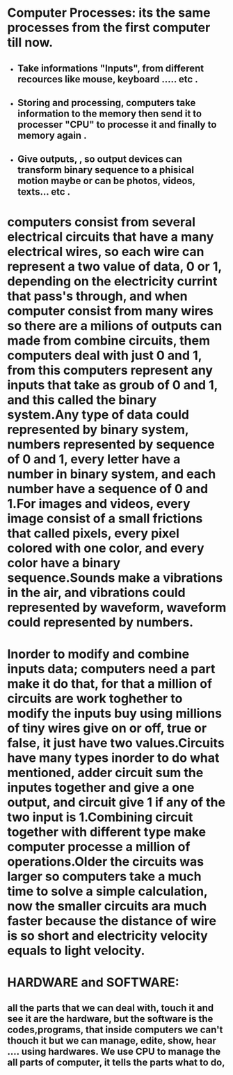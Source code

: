 # Computer Processes: its the same processes from the first computer till now.
+ ## Take informations "Inputs", from different recources like mouse, keyboard ..... etc . 
+ ## Storing and processing, computers take information to the memory then send it to processer "CPU" to processe it and finally to memory again .
+ ## Give outputs, , so output devices can transform binary sequence to a phisical motion maybe or can be photos, videos, texts... etc .
# computers consist from several electrical circuits that have a many electrical wires, so each wire can represent a two value of data, 0 or 1, depending on the electricity currint that pass's  through, and when computer consist from many wires so there are a milions of outputs can made from combine circuits, them computers deal with just 0 and 1, from this computers represent any inputs that take as groub of 0 and 1, and this called the binary system.Any type of data could represented by binary system, numbers represented by sequence of 0 and 1, every letter have a number in binary system, and each number have a sequence of 0 and 1.For images and videos, every image consist of a small frictions that called pixels, every pixel colored with one color, and every color have a binary sequence.Sounds make a vibrations in the air, and vibrations could represented by waveform, waveform could represented by numbers.
# Inorder to modify and combine inputs data; computers need a part make it do that, for that a million of circuits are work toghether to modify the inputs buy using millions of tiny wires give on or off, true or false, it just have two values.Circuits have many types inorder to do what mentioned, adder circuit sum the inputes together and give a one output, and circuit give 1 if any of the two input is 1.Combining circuit together with different type make computer processe a million of operations.Older the circuits was larger so computers take a much time to solve a simple calculation, now the smaller circuits ara much faster because the distance of wire is so short and electricity velocity equals to light velocity.
# HARDWARE and SOFTWARE:
## all the parts that we can deal with, touch it and see it are the hardware, but the software is the codes,programs, that inside computers we can't thouch it but we can manage, edite, show, hear .... using hardwares. We use CPU to manage the all parts of computer, it tells the parts what to do, 


